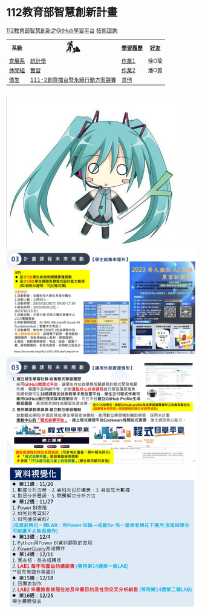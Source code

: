 # 112教育部智慧創新計畫 
<a href="http://140.126.146.12:9090/GitHub2023/">112教育部智慧創新之GitHub學習平台</a>&nbsp;<a href="https://chat.openai.com/auth/login">技術諮詢</a> <table>   <tr>     <th>系級</th>     <th><img src="working.jpeg"></th>     <th><a href="">學習履歷</a></th>     <th><a href="https://chat.openai.com/">好友</a></th>   </tr>   <tr>     <td><a href="https://mice.chu.edu.tw/index.php?Lang=zh-tw">會展系</a></td>     <td><a href="https://github.com/B11135036moco/Statistics.git">統計學</a></td>     <td><a href="https://github.com/B11135036moco/DataVisualization/tree/main/%E4%BD%9C%E6%A5%AD1/%E4%BD%9C%E6%A5%AD1">作業1</a></td>     <td>徐O瑜</td>   </tr>   <tr>     <td><a href="https://lm.chu.edu.tw/index.php?Lang=zh-tw">休閒組</a></td>     <td><a href="https://lm.chu.edu.tw/p/412-1040-117.php?Lang=zh-tw">實習</a></td>     <td><a href="https://github.com/B11135036moco/DataVisualization/tree/main/%E4%BD%9C%E6%A5%AD2/%E4%BD%9C%E6%A5%AD2">作業2</a></td>     <td>潘O蕙</td>   </tr>      <tr>     <td><a href="https://mice.chu.edu.tw/index.php?Lang=zh-tw">僑生</a></td>     <td><a href="https://github.com/B11135036moco/Creative.git">111-2創意擂台暨永續行動方案競賽</a></td>     <td><a href="">其他</a></td>     <td></td>   </tr>   </table><br><img src="1.jpg"> <img src="II_1.jpg"></img> <img src="II_2.jpg"></img> <img src="II_3.jpg" style="display:block; margin:auto;" ></img> 

